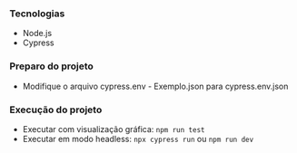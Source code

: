 ### Tecnologias

* Node.js
* Cypress

### Preparo do projeto

* Modifique o arquivo  cypress.env - Exemplo.json  para  cypress.env.json

### Execução do projeto

* Executar com visualização gráfica: ```npm run test```
* Executar em modo headless:
```npx cypress run``` ou ```npm run dev```